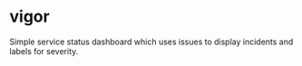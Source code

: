# vigor
Simple service status dashboard which uses issues to display incidents and labels for severity.
